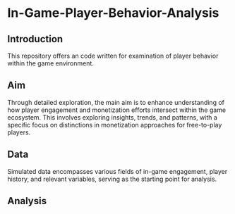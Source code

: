 # In-Game-Player-Behavior-Analysis

## Introduction

This repository offers an code written for examination of player behavior within the game environment. 

## Aim

Through detailed exploration, the main aim is to enhance understanding of how player engagement and monetization efforts intersect within the game ecosystem. This involves exploring insights, trends, and patterns, with a specific focus on distinctions in monetization approaches for free-to-play players.

## Data

Simulated data encompasses various fields of in-game engagement, player history, and relevant variables, serving as the starting point for analysis.

## Analysis
